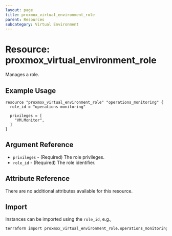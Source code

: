 ```yaml
---
layout: page
title: proxmox_virtual_environment_role
parent: Resources
subcategory: Virtual Environment
---
```


# Resource: proxmox_virtual_environment_role

Manages a role.

## Example Usage

```hcl
resource "proxmox_virtual_environment_role" "operations_monitoring" {
  role_id = "operations-monitoring"

  privileges = [
    "VM.Monitor",
  ]
}
```

## Argument Reference

- `privileges` - (Required) The role privileges.
- `role_id` - (Required) The role identifier.

## Attribute Reference

There are no additional attributes available for this resource.

## Import

Instances can be imported using the `role_id`, e.g.,

```bash
terraform import proxmox_virtual_environment_role.operations_monitoring operations-monitoring
```
